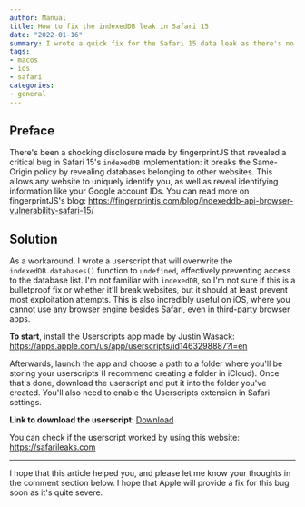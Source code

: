 ```yaml
---
author: Manual
title: How to fix the indexedDB leak in Safari 15
date: "2022-01-16"
summary: I wrote a quick fix for the Safari 15 data leak as there's no patch for it yet, here's how to apply it.
tags: 
- macos
- ios
- safari
categories:
- general
---
```


## Preface

There's been a shocking disclosure made by fingerprintJS that revealed a critical bug in Safari 15's `indexedDB` implementation: it breaks the Same-Origin policy by revealing databases belonging to other websites. This allows any website to uniquely identify you, as well as reveal identifying information like your Google account IDs. You can read more on fingerprintJS's blog: <https://fingerprintjs.com/blog/indexeddb-api-browser-vulnerability-safari-15/>

## Solution

As a workaround, I wrote a userscript that will overwrite the `indexedDB.databases()` function to `undefined`, effectively preventing access to the database list. I'm not familiar with `indexedDB`, so I'm not sure if this is a bulletproof fix or whether it'll break websites, but it should at least prevent most exploitation attempts. This is also incredibly useful on iOS, where you cannot use any browser engine besides Safari, even in third-party browser apps.

**To start**, install the Userscripts app made by Justin Wasack: <https://apps.apple.com/us/app/userscripts/id1463298887?l=en>

Afterwards, launch the app and choose a path to a folder where you'll be storing your userscripts (I recommend creating a folder in iCloud). Once that's done, download the userscript and put it into the folder you've created. You'll also need to enable the Userscripts extension in Safari settings.

**Link to download the userscript**: <a href="/post_files/fix-indexdb-leak-in-safari-15/fix_indexdb_leak_safari15.user.js" download>Download</a>

You can check if the userscript worked by using this website: <https://safarileaks.com>

---

I hope that this article helped you, and please let me know your thoughts in the comment section below. I hope that Apple will provide a fix for this bug soon as it's quite severe.
